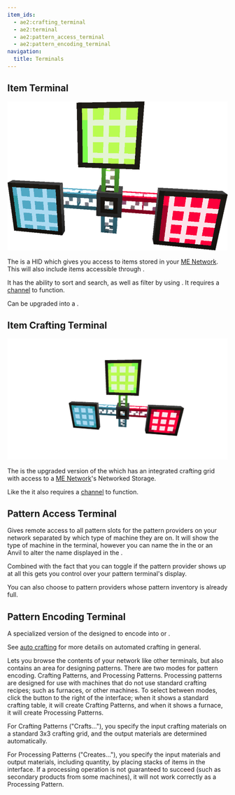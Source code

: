 ```yaml
---
item_ids:
  - ae2:crafting_terminal
  - ae2:terminal
  - ae2:pattern_access_terminal
  - ae2:pattern_encoding_terminal
navigation:
  title: Terminals
---
```


## Item Terminal

![A picture of 3 terminals.](../../assets/large/terminal.png)

The <ItemLink id="terminal"/> is a HID which gives you access
to items stored in your [ME Network](../me-network.md). This will also include
items accessible through <ItemLink id="storage_bus" />.

It has the ability to sort and search, as well as filter by using <ItemLink
id="view_cell"/>. It requires a [channel](channels.md) to function.

Can be upgraded into a <ItemLink id="crafting_terminal"/>.

<RecipeFor id="terminal" />

## Item Crafting Terminal

![A picture of 3 crafting terminals.](../../assets/large/crafting_terminal.png)

The <ItemLink id="crafting_terminal"/> is the upgraded version of the <ItemLink
id="terminal"/> which has an integrated crafting grid with access to
a [ME Network](../me-network.md)'s Networked Storage.

Like the <ItemLink id="terminal"/> it also requires a [channel](channels.md) to function.

<RecipeFor id="crafting_terminal" />

## Pattern Access Terminal

Gives remote access to all pattern slots for the pattern providers on your network separated
by which type of machine they are on. It will show the type of machine in the
terminal, however you can name the <ItemLink id="pattern_provider"/> in the <ItemLink
id="inscriber"/> or an Anvil to alter the name
displayed in the <ItemLink id="pattern_access_terminal"/>.

Combined with the fact that you can toggle if the pattern provider shows up at all
this gets you control over your pattern terminal's display.

You can also choose to pattern providers whose pattern inventory is already full.

<RecipeFor id="pattern_access_terminal" />

## Pattern Encoding Terminal

A specialized version of the <ItemLink id="crafting_terminal"/> designed to
encode <ItemLink id="blank_pattern"/> into <ItemLink id="crafting_pattern"/>
or <ItemLink id="processing_pattern"/>.

See [auto crafting](../auto-crafting.md) for more details on automated crafting in general.

Lets you browse the contents of your network like other terminals, but also
contains an area for designing patterns. There are two modes for pattern
encoding. Crafting Patterns, and Processing Patterns. Processing patterns are
designed for use with machines that do not use standard crafting recipes; such
as furnaces, or other machines. To select between modes, click the button to
the right of the interface; when it shows a standard crafting table, it will
create Crafting Patterns, and when it shows a furnace, it will create
Processing Patterns.

For Crafting Patterns ("Crafts..."), you specify the input crafting materials
on a standard 3x3 crafting grid, and the output materials are determined
automatically.

For Processing Patterns ("Creates..."), you specify the input materials and
output materials, including quantity, by placing stacks of items in the
interface. If a processing operation is not guaranteed to succeed (such as
secondary products from some machines), it will not work correctly as a
Processing Pattern.

<RecipeFor id="pattern_encoding_terminal" />
